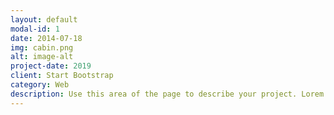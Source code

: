 ```yaml
---
layout: default
modal-id: 1
date: 2014-07-18
img: cabin.png
alt: image-alt
project-date: 2019
client: Start Bootstrap
category: Web
description: Use this area of the page to describe your project. Lorem ipsum dolor sit amet, consectetur adipisicing elit. Mollitia neque assumenda ipsam nihil, molestias magnam, recusandae quos quis inventore quisquam velit asperiores, vitae? Reprehenderit soluta, eos quod consequuntur itaque. Nam.
---
```

